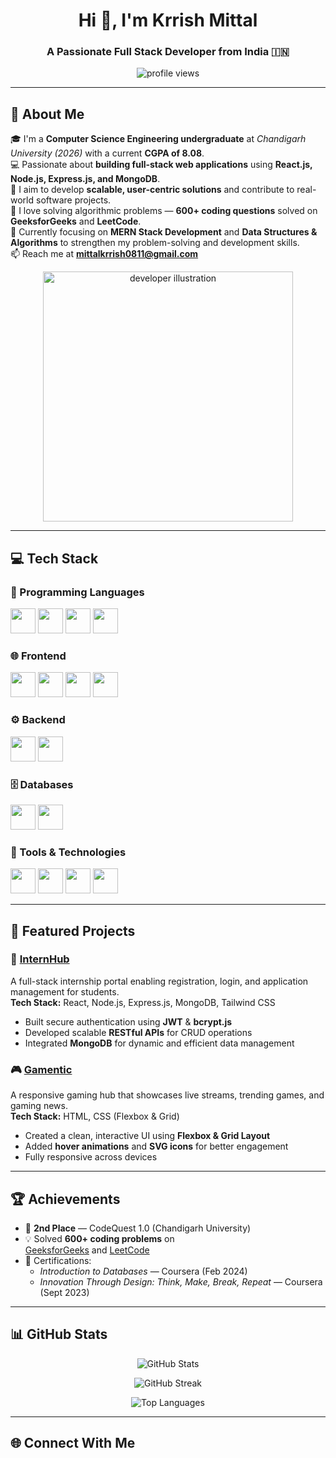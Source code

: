 <h1 align="center">Hi 👋, I'm Krrish Mittal</h1>
<h3 align="center">A Passionate Full Stack Developer from India 🇮🇳</h3>

<p align="center">
  <img src="https://komarev.com/ghpvc/?username=krrishmittal&label=Profile%20views&color=0e75b6&style=flat" alt="profile views" />
</p>

---

## 🌟 About Me  

🎓 I'm a **Computer Science Engineering undergraduate** at *Chandigarh University (2026)* with a current **CGPA of 8.08**.  
💻 Passionate about **building full-stack web applications** using **React.js, Node.js, Express.js, and MongoDB**.  
🚀 I aim to develop **scalable, user-centric solutions** and contribute to real-world software projects.  
🧠 I love solving algorithmic problems — **600+ coding questions** solved on **GeeksforGeeks** and **LeetCode**.  
🌱 Currently focusing on **MERN Stack Development** and **Data Structures & Algorithms** to strengthen my problem-solving and development skills.  
📫 Reach me at **mittalkrrish0811@gmail.com**

<p align="center">
  <img src="https://cdn.dribbble.com/users/1162077/screenshots/3848914/programmer.gif" alt="developer illustration" width="400"/>
</p>

---

## 💻 Tech Stack  

### 📝 Programming Languages  
<p align="left">
  <img src="https://cdn.jsdelivr.net/gh/devicons/devicon/icons/cplusplus/cplusplus-original.svg" width="40" height="40" />
  <img src="https://cdn.jsdelivr.net/gh/devicons/devicon/icons/java/java-original.svg" width="40" height="40" />
  <img src="https://cdn.jsdelivr.net/gh/devicons/devicon/icons/javascript/javascript-original.svg" width="40" height="40" />
  <img src="https://cdn.jsdelivr.net/gh/devicons/devicon/icons/mysql/mysql-original.svg" width="40" height="40" />
</p>

### 🌐 Frontend  
<p align="left">
  <img src="https://cdn.jsdelivr.net/gh/devicons/devicon/icons/html5/html5-original.svg" width="40" height="40" />
  <img src="https://cdn.jsdelivr.net/gh/devicons/devicon/icons/css3/css3-original.svg" width="40" height="40" />
  <img src="https://cdn.jsdelivr.net/gh/devicons/devicon/icons/react/react-original.svg" width="40" height="40" />
  <img src="https://cdn.jsdelivr.net/gh/devicons/devicon/icons/tailwindcss/tailwindcss-plain.svg" width="40" height="40" />
</p>

### ⚙️ Backend  
<p align="left">
  <img src="https://cdn.jsdelivr.net/gh/devicons/devicon/icons/nodejs/nodejs-original.svg" width="40" height="40" />
  <img src="https://cdn.jsdelivr.net/gh/devicons/devicon/icons/express/express-original.svg" width="40" height="40" />
</p>

### 🗄️ Databases  
<p align="left">
  <img src="https://cdn.jsdelivr.net/gh/devicons/devicon/icons/mongodb/mongodb-original.svg" width="40" height="40" />
  <img src="https://cdn.jsdelivr.net/gh/devicons/devicon/icons/mysql/mysql-original.svg" width="40" height="40" />
</p>

### 🔧 Tools & Technologies  
<p align="left">
  <img src="https://cdn.jsdelivr.net/gh/devicons/devicon/icons/git/git-original.svg" width="40" height="40" />
  <img src="https://cdn.jsdelivr.net/gh/devicons/devicon/icons/github/github-original.svg" width="40" height="40" />
  <img src="https://cdn.jsdelivr.net/gh/devicons/devicon/icons/vscode/vscode-original.svg" width="40" height="40" />
  <img src="https://cdn.jsdelivr.net/gh/devicons/devicon/icons/postman/postman-original.svg" width="40" height="40" />
</p>

---

## 💼 Featured Projects  

### 🧩 [InternHub](https://internship-front-9ydy.onrender.com/)  
A full-stack internship portal enabling registration, login, and application management for students.  
**Tech Stack:** React, Node.js, Express.js, MongoDB, Tailwind CSS  
- Built secure authentication using **JWT** & **bcrypt.js**  
- Developed scalable **RESTful APIs** for CRUD operations  
- Integrated **MongoDB** for dynamic and efficient data management  

### 🎮 [Gamentic](https://fabulous-taffy-1f1da8.netlify.app/)  
A responsive gaming hub that showcases live streams, trending games, and gaming news.  
**Tech Stack:** HTML, CSS (Flexbox & Grid)  
- Created a clean, interactive UI using **Flexbox & Grid Layout**  
- Added **hover animations** and **SVG icons** for better engagement  
- Fully responsive across devices  

---

## 🏆 Achievements  

- 🥈 **2nd Place** — CodeQuest 1.0 (Chandigarh University)  
- 💡 Solved **600+ coding problems** on  
  [GeeksforGeeks](https://www.geeksforgeeks.org/user/mittalkrrnw1x/) and [LeetCode](https://leetcode.com/u/mittalkrrnw1x/)  
- 📜 Certifications:  
  - *Introduction to Databases* — Coursera (Feb 2024)  
  - *Innovation Through Design: Think, Make, Break, Repeat* — Coursera (Sept 2023)

---

## 📊 GitHub Stats  

<p align="center">
  <img src="https://github-readme-stats.vercel.app/api?username=krrishmittal&show_icons=true&theme=tokyonight" alt="GitHub Stats" />
</p>

<p align="center">
  <img src="https://github-readme-streak-stats.herokuapp.com/?user=krrishmittal&theme=tokyonight" alt="GitHub Streak" />
</p>

<p align="center">
  <img src="https://github-readme-stats.vercel.app/api/top-langs/?username=krrishmittal&layout=compact&theme=tokyonight" alt="Top Languages" />
</p>

---

## 🌐 Connect With Me

